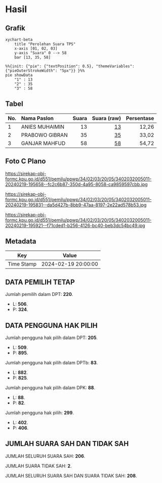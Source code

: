 # Hasil

## Grafik

```mermaid
xychart-beta
    title "Perolehan Suara TPS"
    x-axis [01, 02, 03]
    y-axis "Suara" 0 --> 58
    bar [13, 35, 58]
```

```mermaid
%%{init: {"pie": {"textPosition": 0.5}, "themeVariables": {"pieOuterStrokeWidth": "5px"}} }%%
pie showData
    "1" : 13
    "2" : 35
    "3" : 58
```

## Tabel

| No. | Nama Paslon    | Suara | Suara (raw) | Persentase |
|:--- |:-------------- | -----:| -----------:| ----------:|
| 1   | ANIES MUHAIMIN | 13    | [13][p-1]   | 12,26      |
| 2   | PRABOWO GIBRAN | 35    | [35][p-2]   | 33,02      |
| 3   | GANJAR MAHFUD  | 58    | [58][p-3]   | 54,72      |


[p-1]: https://github.com/gigit-pemilu/pemilu-2024-34-di-yogyakarta/blob/main/pilpres/hitung-suara/sub/34-di-yogyakarta/sub/02-bantul/sub/03-kretek/sub/2005-tirtohargo/sub/011-tps/sub/paslon-1.txt
[p-2]: https://github.com/gigit-pemilu/pemilu-2024-34-di-yogyakarta/blob/main/pilpres/hitung-suara/sub/34-di-yogyakarta/sub/02-bantul/sub/03-kretek/sub/2005-tirtohargo/sub/011-tps/sub/paslon-2.txt
[p-3]: https://github.com/gigit-pemilu/pemilu-2024-34-di-yogyakarta/blob/main/pilpres/hitung-suara/sub/34-di-yogyakarta/sub/02-bantul/sub/03-kretek/sub/2005-tirtohargo/sub/011-tps/sub/paslon-3.txt

## Foto C Plano

https://sirekap-obj-formc.kpu.go.id/d551/pemilu/ppwp/34/02/03/20/05/3402032005011-20240219-195658--fc2c6b87-350d-4a95-8058-ca9859597cbb.jpg

https://sirekap-obj-formc.kpu.go.id/d551/pemilu/ppwp/34/02/03/20/05/3402032005011-20240219-195831--da5d427b-8bb9-47aa-8197-2e22ad578b53.jpg

https://sirekap-obj-formc.kpu.go.id/d551/pemilu/ppwp/34/02/03/20/05/3402032005011-20240219-195921--f71cded1-b256-4126-bc40-beb3dc54bc49.jpg


## Metadata

| Key        | Value               |
| ---------- | ------------------- |
| Time Stamp | 2024-02-19 20:00:00 |


## DATA PEMILIH TETAP

Jumlah pemilih dalam DPT: **220**.
 * L: **506**.
 * P: **324**.

## DATA PENGGUNA HAK PILIH

Jumlah pengguna hak pilih dalam DPT: **205**.
 * L: **509**.
 * P: **895**.

Jumlah pengguna hak pilih dalam DPTb: **83**.
 * L: **882**.
 * P: **825**.

Jumlah pengguna hak pilih dalam DPK: **88**.
 * L: **88**.
 * P: **82**.

Jumlah pengguna hak pilih: **299**.
 * L: **402**.
 * P: **406**.

## JUMLAH SUARA SAH DAN TIDAK SAH

JUMLAH SELURUH SUARA SAH: **206**.

JUMLAH SUARA TIDAK SAH: **2**.

JUMLAH SELURUH SUARA SAH DAN SUARA TIDAK SAH: **208**.


